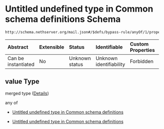 # Untitled undefined type in Common schema definitions Schema

```txt
http://schema.nethserver.org/mail.json#/$defs/bypass-rule/anyOf/1/properties/value
```



| Abstract            | Extensible | Status         | Identifiable            | Custom Properties | Additional Properties | Access Restrictions | Defined In                                      |
| :------------------ | :--------- | :------------- | :---------------------- | :---------------- | :-------------------- | :------------------ | :---------------------------------------------- |
| Can be instantiated | No         | Unknown status | Unknown identifiability | Forbidden         | Allowed               | none                | [mail.json\*](mail.json "open original schema") |

## value Type

merged type ([Details](mail-defs-bypass-rule-anyof-1-properties-value.md))

any of

*   [Untitled undefined type in Common schema definitions](mail-defs-bypass-rule-anyof-1-properties-value-anyof-0.md "check type definition")

*   [Untitled undefined type in Common schema definitions](mail-defs-bypass-rule-anyof-1-properties-value-anyof-1.md "check type definition")
